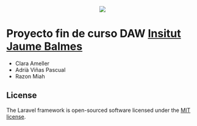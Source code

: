 


<p align="center"><img src="https://laravel.com/assets/img/components/logo-laravel.svg"></p>

 <h1>Proyecto fin de curso DAW  <a href="http://www.jaumebalmes.net/">Insitut Jaume Balmes</a></h1> 
  <ul>
  <li>Clara Ameller</li>
  <li>Adrià Viñas Pascual</li>
  <li>Razon Miah</li>
  </ul>


## License

The Laravel framework is open-sourced software licensed under the [MIT license](http://opensource.org/licenses/MIT).
